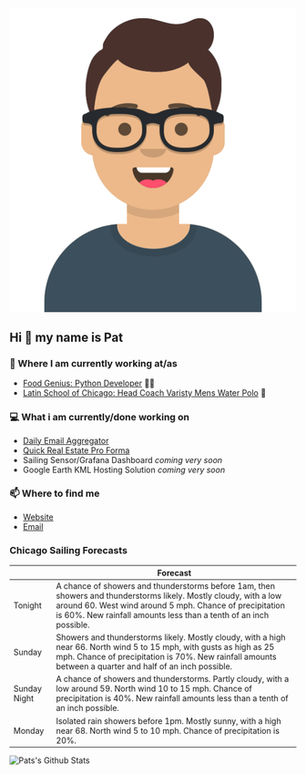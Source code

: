 [![Social banner for p-j-falconer](https://raw.githubusercontent.com/P-J-FALCONER/P-J-FALCONER/master/assets/avataaars.svg)](https://patfalconer.com/)
## Hi :wave: my name is Pat

### 💼 Where I am currently working at/as
- [Food Genius: Python Developer](https://getfoodgenius.com/) 🍔🐍
- [Latin School of Chicago: Head Coach Varisty Mens Water Polo](https://www.latinschool.org/) 🤽


### 💻 What i am currently/done working on
 - [Daily Email Aggregator](https://github.com/P-J-FALCONER/dott_daily_mail)
 - [Quick Real Estate Pro Forma](https://github.com/P-J-FALCONER/henry)
 - Sailing Sensor/Grafana Dashboard *coming very soon*
 - Google Earth KML Hosting Solution *coming very soon*

### 📫 Where to find me
 - [Website](https://patfalconer.com/)
 - [Email](mailto:patrick.j.falconer@gmail.com)


### Chicago Sailing Forecasts
|   | Forecast  |
|---|---|
| Tonight | A chance of showers and thunderstorms before 1am, then showers and thunderstorms likely. Mostly cloudy, with a low around 60. West wind around 5 mph. Chance of precipitation is 60%. New rainfall amounts less than a tenth of an inch possible. |
| Sunday | Showers and thunderstorms likely. Mostly cloudy, with a high near 66. North wind 5 to 15 mph, with gusts as high as 25 mph. Chance of precipitation is 70%. New rainfall amounts between a quarter and half of an inch possible. |
| Sunday Night | A chance of showers and thunderstorms. Partly cloudy, with a low around 59. North wind 10 to 15 mph. Chance of precipitation is 40%. New rainfall amounts less than a tenth of an inch possible. |
| Monday | Isolated rain showers before 1pm. Mostly sunny, with a high near 68. North wind 5 to 10 mph. Chance of precipitation is 20%. |

![Pats's Github Stats](https://github-readme-stats.vercel.app/api?username=p-j-falconer&show_icons=true&theme=radical)
